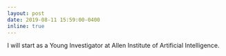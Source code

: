 ```yaml
---
layout: post
date: 2019-08-11 15:59:00-0400
inline: true
---
```


I will start as a Young Investigator at Allen Institute of Artificial Intelligence.
